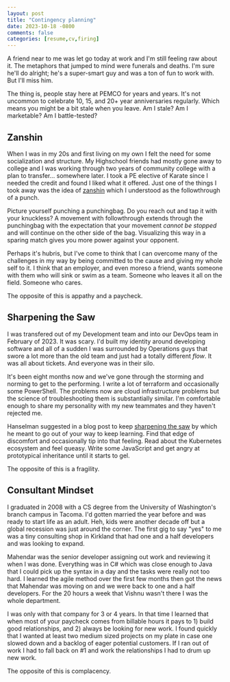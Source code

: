 ```yaml
---
layout: post
title: "Contingency planning"
date: 2023-10-18 -0800
comments: false
categories: [resume,cv,firing]
---
```


A friend near to me was let go today at work and I'm still feeling raw about it.  The metaphors that jumped to mind were funerals and deaths.  I'm sure he'll do alright; he's a super-smart guy and was a ton of fun to work with.  But I'll miss him.

The thing is, people stay here at PEMCO for years and years.  It's not uncommon to celebrate 10, 15, and 20+ year anniversaries regularly.  Which means you might be a bit stale when you leave.  Am I stale?  Am I marketable?  Am I battle-tested?

## Zanshin

When I was in my 20s and first living on my own I felt the need for some socialization and structure.  My Highschool friends had mostly gone away to college and I was working through two years of community college with a plan to transfer... somewhere later.  I took a PE elective of Karate since I needed the credit and found I liked what it offered.  Just one of the things I took away was the idea of [zanshin](https://en.wikipedia.org/wiki/Zanshin) which I understood as the followthrough of a punch.

Picture yourself punching a punchingbag.  Do you reach out and tap it with your knuckless?  A movement with followthrough extends through the punchingbag with the expectation that your movement *cannot be stopped* and will continue on the other side of the bag.  Visualizing this way in a sparing match gives you more power against your opponent.

Perhaps it's hubris, but I've come to think that I can overcome many of the challenges in my way by being committed to the cause and giving my whole self to it.  I think that an employer, and even moreso a friend, wants someone with them who will sink or swim as a team.  Someone who leaves it all on the field.  Someone who cares.

The opposite of this is appathy and a paycheck.

## Sharpening the Saw

I was transfered out of my Development team and into our DevOps team in February of 2023.  It was scary.  I'd built my identity around developing software and all of a sudden I was surrounded by Operations guys that swore a lot more than the old team and just had a totally different *flow*.  It was all about tickets.  And everyone was in their silo.

It's been eight months now and we've gone through the storming and norming to get to the performing.  I write a lot of terraform and occasionally some PowerShell.  The problems now are cloud infrastructure problems but the science of troubleshooting them is substantially similar. I'm comfortable enough to share my personality with my new teammates and they haven't rejected me.

Hanselman suggested in a blog post to keep [sharpening the saw](https://www.hanselman.com/blog/sharpen-the-saw-for-developers) by which he meant to go out of your way to keep learning.  Find that edge of discomfort and occasionally tip into that feeling.  Read about the Kubernetes ecosystem and feel queasy.  Write some JavaScript and get angry at prototypical inheritance until it starts to gel.

The opposite of this is a fragility.

## Consultant Mindset

I graduated in 2008 with a CS degree from the University of Washington's branch campus in Tacoma.  I'd gotten married the year before and was ready to start life as an adult.  Heh, kids were another decade off but a global recession was just around the corner.  The first gig to say "yes" to me was a tiny consulting shop in Kirkland that had one and a half developers and was looking to expand.

Mahendar was the senior developer assigning out work and reviewing it when I was done.  Everything was in C# which was close enough to Java that I could pick up the syntax in a day and the tasks were really not too hard.  I learned the agile method over the first few months then got the news that Mahendar was moving on and we were back to one and a half developers.  For the 20 hours a week that Vishnu wasn't there I was the whole department.

I was only with that company for 3 or 4 years.  In that time I learned that when most of your paycheck comes from billable hours it pays to 1) build good relationships, and 2) always be looking for new work.  I found quickly that I wanted at least two medium sized projects on my plate in case one slowed down and a backlog of eager potential customers.  If I ran out of work I had to fall back on #1 and work the relationships I had to drum up new work.

The opposite of this is complacency.
